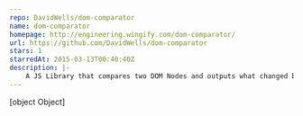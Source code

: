 ```yaml
---
repo: DavidWells/dom-comparator
name: dom-comparator
homepage: http://engineering.wingify.com/dom-comparator/
url: https://github.com/DavidWells/dom-comparator
stars: 1
starredAt: 2015-03-13T00:40:40Z
description: |-
    A JS Library that compares two DOM Nodes and outputs what changed between the two.
---
```


[object Object]
